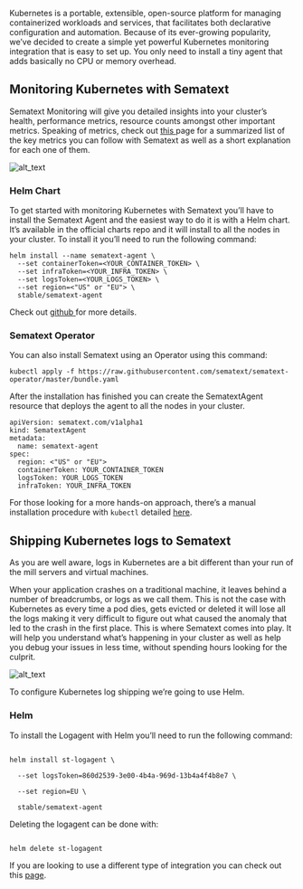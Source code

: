 Kubernetes is a portable, extensible, open-source platform for managing containerized workloads and services, that facilitates both declarative configuration and automation. Because of its ever-growing popularity, we’ve decided to create a simple yet powerful Kubernetes monitoring integration that is easy to set up. You only need to install a tiny agent that adds basically no CPU or memory overhead. 


## Monitoring Kubernetes with Sematext

Sematext Monitoring will give you detailed insights into your cluster’s health, performance metrics, resource counts amongst other important metrics. Speaking of metrics, check out [this ](https://sematext.com/docs/agents/sematext-agent/kubernetes/metrics/)page for a summarized list of the key metrics you can follow with Sematext as well as a short explanation for each one of them.




![alt_text](https://sematext.com/wp-content/uploads/2020/03/Kubernetes-Pod-Overview.png "Sematext Monitoring")



### Helm Chart

To get started with monitoring Kubernetes with Sematext you’ll have to install the Sematext Agent and the easiest way to do it is with a Helm chart. It’s available in the official charts repo and it will install to all the nodes in your cluster. To install it you’ll need to run the following command:




```
helm install --name sematext-agent \
  --set containerToken=<YOUR_CONTAINER_TOKEN> \
  --set infraToken=<YOUR_INFRA_TOKEN> \
  --set logsToken=<YOUR_LOGS_TOKEN> \
  --set region=<"US" or "EU"> \
  stable/sematext-agent
```



Check out [github ](https://github.com/helm/charts/blob/master/stable/sematext-agent/README.md)for more details.


### Sematext Operator

You can also install Sematext using an Operator using this command:




```
kubectl apply -f https://raw.githubusercontent.com/sematext/sematext-operator/master/bundle.yaml
```




After the installation has finished you can create the SematextAgent resource that deploys the agent to all the nodes in your cluster.




```
apiVersion: sematext.com/v1alpha1
kind: SematextAgent
metadata:
  name: sematext-agent
spec:
  region: <"US" or "EU">
  containerToken: YOUR_CONTAINER_TOKEN
  logsToken: YOUR_LOGS_TOKEN
  infraToken: YOUR_INFRA_TOKEN
```



For those looking for a more hands-on approach, there’s a manual installation procedure with `kubectl` detailed [here](https://sematext.com/docs/agents/sematext-agent/kubernetes/installation/#manual-installation).


## Shipping Kubernetes logs to Sematext

As you are well aware, logs in Kubernetes are a bit different than your run of the mill servers and virtual machines.

When your application crashes on a traditional machine, it leaves behind a number of breadcrumbs, or logs as we call them. This is not the case with Kubernetes as every time a pod dies, gets evicted or deleted it will lose all the logs making it very difficult to figure out what caused the anomaly that led to the crash in the first place. This is where Sematext comes into play. It will help you understand what’s happening in your cluster as well as help you debug your issues in less time, without spending hours looking for the culprit.





![alt_text](https://sematext.com/docs/images/logs/logsene-ui.png "Sematext Logs")


To configure Kubernetes log shipping we’re going to use Helm.


### Helm

To install the Logagent with Helm you’ll need to run the following command:

```

helm install st-logagent \

  --set logsToken=860d2539-3e00-4b4a-969d-13b4a4f4b8e7 \

  --set region=EU \

  stable/sematext-agent

```

Deleting the logagent can be done with:

```

helm delete st-logagent

```


If you are looking to use a different type of integration you can check out this [page](https://sematext.com/docs/logagent/installation-docker/#kubernetes-and-openshift).
